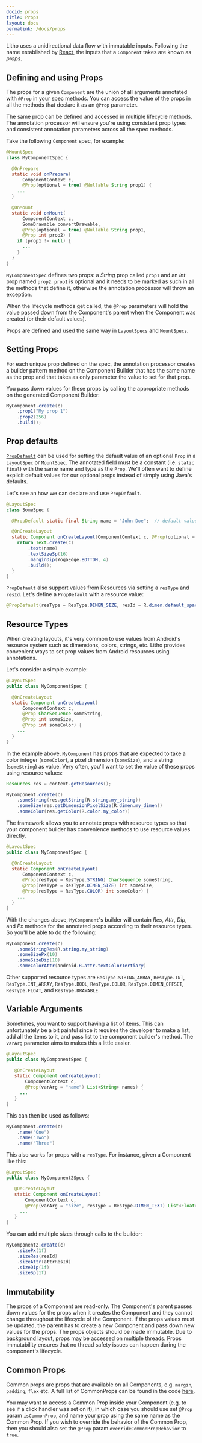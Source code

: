 ```yaml
---
docid: props
title: Props
layout: docs
permalink: /docs/props
---
```


Litho uses a unidirectional data flow with immutable inputs. Following the name established by [React](https://reactjs.org/docs/components-and-props.html), the inputs that a `Component` takes are known as *props*.

## Defining and using Props

The props for a given `Component` are the union of all arguments annotated with `@Prop` in your spec methods. You can access the value of the props in all the methods that declare it as an `@Prop` parameter.

The same prop can be defined and accessed in multiple lifecycle methods. The annotation processor will ensure you're using consistent prop types and consistent annotation parameters across all the spec methods.

Take the following `Component` spec, for example:

```java
@MountSpec
class MyComponentSpec {

  @OnPrepare
  static void onPrepare(
      ComponentContext c,
      @Prop(optional = true) @Nullable String prop1) {
    ...
  }

  @OnMount
  static void onMount(
      ComponentContext c,
      SomeDrawable convertDrawable,
      @Prop(optional = true) @Nullable String prop1,
      @Prop int prop2) {
    if (prop1 != null) {
      ...
    }
  }
}
```

`MyComponentSpec` defines two props: a *String* prop called `prop1` and an *int* prop named `prop2`. `prop1` is optional and it needs to be marked as such in all the methods that define it, otherwise the annotation processor will throw an exception.

When the lifecycle methods get called, the `@Prop` parameters will hold the value passed down from the Component's parent when the Component was created (or their default values).

Props are defined and used the same way in `LayoutSpecs` and `MountSpecs`.   

## Setting Props

For each unique prop defined on the spec, the annotation processor creates a builder pattern method on the Component Builder that has the same name as the prop and that takes as only parameter the value to set for that prop.

You pass down values for these props by calling the appropriate methods on the generated Component Builder:

```java
MyComponent.create(c)
    .prop1("My prop 1")
    .prop2(256)
    .build();
```

## Prop defaults

[`PropDefault`](/javadoc/com/facebook/litho/annotations/PropDefault.html) can be used for setting
the default value of an optional `Prop` in a `LayoutSpec` or `MountSpec`. The annotated field must
be a constant (i.e. `static final`) with the same name and type as the `Prop`. We'll often want to
define explicit default values for our optional props instead of simply using Java's defaults.

Let's see an how we can declare and use `PropDefault`.

```java
@LayoutSpec
class SomeSpec {

  @PropDefault static final String name = "John Doe";  // default value for name

  @OnCreateLayout
  static Component onCreateLayout(ComponentContext c, @Prop(optional = true) String name) {
    return Text.create(c)
        .text(name)
        .textSizeSp(16)
        .marginDip(YogaEdge.BOTTOM, 4)
        .build();
  }
}
```

`PropDefault` also support values from Resources via setting a `resType` and `resId`. Let's define
a `PropDefault` with a resource value:

```java
@PropDefault(resType = ResType.DIMEN_SIZE, resId = R.dimen.default_spacing) static float prop3;
```

## Resource Types
When creating layouts, it's very common to use values from Android's resource system such as dimensions, colors, strings, etc. Litho provides convenient ways to set prop values from Android resources using annotations.

Let's consider a simple example:

```java
@LayoutSpec
public class MyComponentSpec {

  @OnCreateLayout
  static Component onCreateLayout(
      ComponentContext c,
      @Prop CharSequence someString,
      @Prop int someSize,
      @Prop int someColor) {
    ...
  }
}
```

In the example above, `MyComponent` has props that are expected to take a color integer (`someColor`), a pixel dimension (`someSize`), and a string (`someString`) as value. Very often, you'll want to set the value of these props using resource values:

```java
Resources res = context.getResources();

MyComponent.create(c)
    .someString(res.getString(R.string.my_string))
    .someSize(res.getDimensionPixelSize(R.dimen.my_dimen))
    .someColor(res.getColor(R.color.my_color))
```

The framework allows you to annotate props with resource types so that your component builder has convenience methods to use resource values directly.

```java
@LayoutSpec
public class MyComponentSpec {

  @OnCreateLayout
  static Component onCreateLayout(
      ComponentContext c,
      @Prop(resType = ResType.STRING) CharSequence someString,
      @Prop(resType = ResType.DIMEN_SIZE) int someSize,
      @Prop(resType = ResType.COLOR) int someColor) {
    ...
  }
}
```

With the changes above, `MyComponent`'s builder will contain *Res*, *Attr*, *Dip*, and *Px* methods for the annotated props according to their resource types. So you'll be able to do the following:

```java
MyComponent.create(c)
    .someStringRes(R.string.my_string)
    .someSizePx(10)
    .someSizeDip(10)
    .someColorAttr(android.R.attr.textColorTertiary)
```

Other supported resource types are `ResType.STRING_ARRAY`, `ResType.INT`, `ResType.INT_ARRAY`, `ResType.BOOL`, `ResType.COLOR`, `ResType.DIMEN_OFFSET`, `ResType.FLOAT`, and `ResType.DRAWABLE`.

## Variable Arguments

Sometimes, you want to support having a list of items. This can unfortunately
be a bit painful since it requires the developer to make a list, add all the
items to it, and pass list to the component builder's method. The `varArg`
parameter aims to makes this a little easier.

```java
@LayoutSpec
public class MyComponentSpec {

   @OnCreateLayout
   static Component onCreateLayout(
       ComponentContext c,
       @Prop(varArg = "name") List<String> names) {
     ...
   }
}
```

This can then be used as follows:

```java
MyComponent.create(c)
    .name("One")
    .name("Two")
    .name("Three")
```

This also works for props with a `resType`. For instance, given a Component like this:

```java
@LayoutSpec
public class MyComponent2Spec {

   @OnCreateLayout
   static Component onCreateLayout(
       ComponentContext c,
       @Prop(varArg = "size", resType = ResType.DIMEN_TEXT) List<Float> sizes) {
     ...
   }
}
```

You can add multiple sizes through calls to the builder:

```java
MyComponent2.create(c)
    .sizePx(1f)
    .sizeRes(resId)
    .sizeAttr(attrResId)
    .sizeDip(1f)
    .sizeSp(1f)
```

## Immutability

The props of a Component are read-only. The Component's parent passes down values for the props when it creates the Component and they cannot change throughout the lifecycle of the Component. If the props values must be updated, the parent has to create a new Component and pass down new values for the props.
The props objects should be made immutable. Due to [background layout](/docs/asynchronous-layout), props may be accessed on multiple threads. Props immutability ensures that no thread safety issues can happen during the component's lifecycle.

## Common Props

Common props are props that are available on all Components, e.g. `margin`, `padding`, `flex` etc. A full list of CommonProps can be found in the code [here](https://github.com/facebook/litho/blob/master/litho-core/src/main/java/com/facebook/litho/Component.java).

You may want to access a Common Prop inside your Component (e.g. to see if a click handler was set on it), in which case you should use set `@Prop` param `isCommonProp`, and name your prop using the same name as the Common Prop. If you wish to override the behavior of the Common Prop, then you should also set the `@Prop` param `overrideCommonPropBehavior` to `true`.
